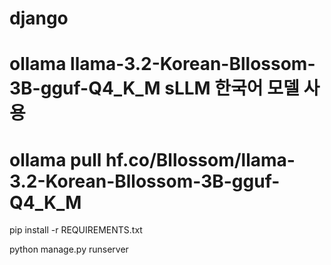 # django 
# ollama llama-3.2-Korean-Bllossom-3B-gguf-Q4_K_M sLLM 한국어 모델 사용
# ollama pull hf.co/Bllossom/llama-3.2-Korean-Bllossom-3B-gguf-Q4_K_M

pip install -r REQUIREMENTS.txt

python manage.py runserver 

